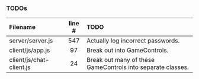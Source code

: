 ### TODOs
| Filename | line # | TODO
|:------|:------:|:------
| server/server.js | 547 | Actually log incorrect passwords.
| client/js/app.js | 97 | Break out into GameControls.
| client/js/chat-client.js | 24 | Break out many of these GameControls into separate classes.